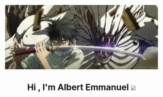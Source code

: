 <img src="./imagenes/filters_quality(95)format(webp).webp">
<h1 align="center"><b>Hi , I'm Albert Emmanuel </b><img src="https://media.giphy.com/media/hvRJCLFzcasrR4ia7z/giphy.gif" width="35"></h1>

<!---
Show profile views
-->
